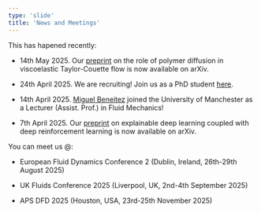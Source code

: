 ```yaml
---
type: 'slide'
title: 'News and Meetings'
---
```


This has hapened recently:
- 14th May 2025. Our [preprint](https://arxiv.org/abs/2505.08454) on the role of polymer diffusion in viscoelastic Taylor-Couette flow is now available on arXiv.

- 24th April 2025. We are recruiting! Join us as a PhD student [here](https://www.findaphd.com/phds/project/data-driven-approaches-to-viscoelastic-flow-control/?p184706). 

- 14th April 2025. [Miguel Beneitez](/people/) joined the University of Manchester as a Lecturer (Assist. Prof.) in Fluid Mechanics!

- 7th April 2025. Our [preprint](https://arxiv.org/abs/2504.02354) on explainable deep learning coupled with deep reinforcement learning is now available on arXiv.

You can meet us @:
- European Fluid Dynamics Conference 2 (Dublin, Ireland, 26th-29th August 2025)

- UK Fluids Conference 2025 (Liverpool, UK, 2nd-4th September 2025)

- APS DFD 2025 (Houston, USA, 23rd-25th November 2025)
